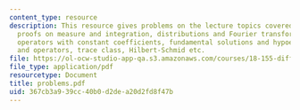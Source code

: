 ```yaml
---
content_type: resource
description: This resource gives problems on the lecture topics covered in class,
  proofs on measure and integration, distributions and Fourier transform, differential
  operators with constant coefficients, fundamental solutions and hypoellipticity
  and operators, trace class, Hilbert-Schmid etc.
file: https://ol-ocw-studio-app-qa.s3.amazonaws.com/courses/18-155-differential-analysis-fall-2004/367cb3a939cc40b0d2dea20d2fd8f47b_problems.pdf
file_type: application/pdf
resourcetype: Document
title: problems.pdf
uid: 367cb3a9-39cc-40b0-d2de-a20d2fd8f47b
---
```

